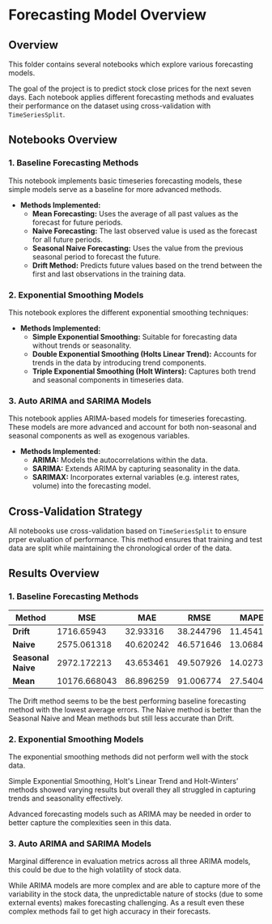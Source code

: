 # Forecasting Model Overview

## Overview

This folder contains several notebooks which explore various forecasting models. 

The goal of the project is to predict stock close prices for the next seven days. Each notebook applies different forecasting methods and evaluates their performance on the dataset using cross-validation with `TimeSeriesSplit`.

## Notebooks Overview

### 1. Baseline Forecasting Methods

This notebook implements basic timeseries forecasting models, these simple models serve as a baseline for more advanced methods.

- **Methods Implemented:**
    - **Mean Forecasting:** Uses the average of all past values as the forecast for future periods.
    - **Naive Forecasting:** The last observed value is used as the forecast for all future periods.
    - **Seasonal Naive Forecasting:** Uses the value from the previous seasonal period to forecast the future.
    - **Drift Method:** Predicts future values based on the trend between the first and last observations in the training data.

### 2. Exponential Smoothing Models

This notebook explores the different exponential smoothing techniques:

- **Methods Implemented:**
    - **Simple Exponential Smoothing:** Suitable for forecasting data without trends or seasonality.
    - **Double Exponential Smoothing (Holts Linear Trend):** Accounts for trends in the data by introducing trend components.
    - **Triple Exponential Smoothing (Holt Winters):** Captures both trend and seasonal components in timeseries data.

### 3. Auto ARIMA and SARIMA Models

This notebook applies ARIMA-based models for timeseries forecasting. These models are more advanced and account for both non-seasonal and seasonal components as well as exogenous variables.

- **Methods Implemented:**
    - **ARIMA:** Models the autocorrelations within the data.
    - **SARIMA:** Extends ARIMA by capturing seasonality in the data.
    - **SARIMAX:** Incorporates external variables (e.g. interest rates, volume) into the forecasting model.

## Cross-Validation Strategy

All notebooks use cross-validation based on `TimeSeriesSplit` to ensure prper evaluation of performance. This method ensures that training and test data are split while maintaining the chronological order of the data.

## Results Overview

### 1. Baseline Forecasting Methods

| Method             | MSE          | MAE         | RMSE        | MAPE        |
|--------------------|--------------|-------------|-------------|-------------|
| **Drift**          | 1716.65943   | 32.93316    | 38.244796   | 11.454145   |
| **Naive**          | 2575.061318  | 40.620242   | 46.571646   | 13.068402   |
| **Seasonal Naive** | 2972.172213  | 43.653461   | 49.507926   | 14.027392   |
| **Mean**           | 10176.668043 | 86.896259   | 91.006774   | 27.540473   |

The Drift method seems to be the best performing baseline forecasting method with the lowest average errors. 
The Naive method is better than the Seasonal Naive and Mean methods but still less accurate than Drift.

### 2. Exponential Smoothing Models

The exponential smoothing methods did not perform well with the stock data.

Simple Exponential Smoothing, Holt's Linear Trend and Holt-Winters’ methods showed varying results but overall they all struggled in capturing trends and seasonality effectively.

Advanced forecasting models such as ARIMA may be needed in order to better capture the complexities seen in this data.

### 3. Auto ARIMA and SARIMA Models

Marginal difference in evaluation metrics across all three ARIMA models, this could be due to the high volatility of stock data.

While ARIMA models are more complex and are able to capture more of the variability in the stock data, the unpredictable nature of stocks (due to some external events) makes forecasting challenging. As a result even these complex methods fail to get high accuracy in their forecasts.

